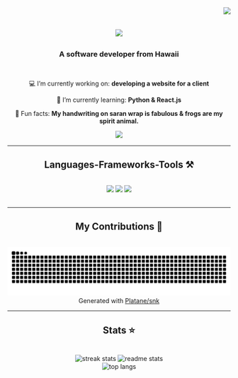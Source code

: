 <img align="right" src="https://visitor-badge.laobi.icu/badge?page_id=v-sevilla.v-sevilla" />

<h1 align="center">
    <img src="https://readme-typing-svg.herokuapp.com/?font=Righteous&size=35&center=true&vCenter=true&width=500&height=70&duration=4000&lines=Aloha!+👋;+I'm+Victoria+Sevilla!+🌺;" />
</h1>

<h3 align="center">A software developer from Hawaii </h3>

<br/>

<div align="center">
 
 💻 I’m currently working on: **developing a website for a client**
 
 🌱 I’m currently learning: **Python & React.js**

🐸 Fun facts: **My handwriting on saran wrap is fabulous & frogs are my spirit animal.**

 </div>
 
<div align="center"> 
  <a href="https://linkedin.com/in/v-sevilla" target="_blank">
    <img src="https://img.shields.io/badge/LinkedIn-0077B5?style=for-the-badge&logo=linkedin&logoColor=white" target="_blank" />
  </a>
</div>

 <hr/>
 
<h2 align="center">Languages-Frameworks-Tools ⚒️</h2>
<br/>
<div align="center">
    <img src="https://skillicons.dev/icons?i=react,js,html,css,nextjs,typescript" />
    <img src="https://skillicons.dev/icons?i=nodejs,express,firebase,mongodb,mysql" />
    <img src="https://skillicons.dev/icons?i=tailwind,bootstrap,mui,netlify,github" /><br>
</div>

<br/>
<hr/>

<div align="center">
  <h2>My Contributions 🐍</h2>
  <br>
    <picture>
        <source media="(prefers-color-scheme: dark)" srcset="https://raw.githubusercontent.com/v-sevilla/v-sevilla/output/github-contribution-grid-snake-dark.svg">
        <source media="(prefers-color-scheme: light)" srcset="https://raw.githubusercontent.com/v-sevilla/v-sevilla/output/github-contribution-grid-snake.svg">
        <img alt="github contribution grid snake animation" src="https://raw.githubusercontent.com/v-sevilla/v-sevilla/output/github-contribution-grid-snake.svg">
    </picture>
  <br/>
Generated with <a href="https://github.com/Platane/snk">Platane/snk</a>
</div>

<hr/>

<h2 align="center">Stats ⭐</h2>
<br>
<div align=center>
  <img width=390 src="https://streak-stats.demolab.com/?user=v-sevilla&count_private=true&theme=react&border_radius=10" alt="streak stats"/>
  <img width=390 src="https://github-readme-stats.vercel.app/api?username=v-sevilla&count_private=true&show_icons=true&theme=react&rank_icon=github&border_radius=10" alt="readme stats" />
  <br/>
  <img width=325 align="center" src="https://github-readme-stats.vercel.app/api/top-langs/?username=v-sevilla&hide=HTML&langs_count=8&layout=compact&theme=react&border_radius=10&size_weight=0.5&count_weight=0.5&exclude_repo=github-readme-stats" alt="top langs" />
</div>

<br/><br/>
